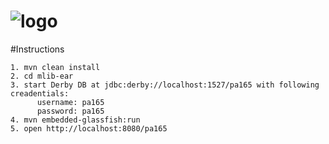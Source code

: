 ![logo](https://raw.github.com/ibek/music-library/master/src/main/webapp/resources/logo.png)
=============

#Instructions

    1. mvn clean install
    2. cd mlib-ear
    3. start Derby DB at jdbc:derby://localhost:1527/pa165 with following creadentials: 
          username: pa165
          password: pa165
    4. mvn embedded-glassfish:run
    5. open http://localhost:8080/pa165

